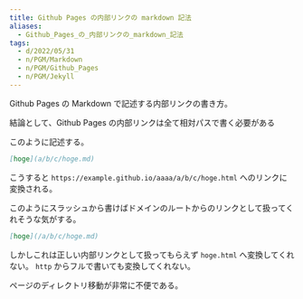 ```yaml
---
title: Github Pages の内部リンクの markdown 記法
aliases:
  - Github_Pages_の_内部リンクの_markdown_記法
tags:
  - d/2022/05/31
  - n/PGM/Markdown
  - n/PGM/Github_Pages
  - n/PGM/Jekyll
---
```





Github Pages の Markdown で記述する内部リンクの書き方。

結論として、Github Pages の内部リンクは全て相対パスで書く必要がある

このように記述する。

```markdown
[hoge](a/b/c/hoge.md)
```

こうすると `https://example.github.io/aaaa/a/b/c/hoge.html` へのリンクに変換される。


このようにスラッシュから書けばドメインのルートからのリンクとして扱ってくれそうな気がする。

```markdown
[hoge](/a/b/c/hoge.md)
```

しかしこれは正しい内部リンクとして扱ってもらえず `hoge.html` へ変換してくれない。
`http` からフルで書いても変換してくれない。

ページのディレクトリ移動が非常に不便である。







